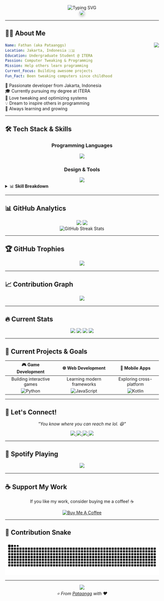 <div align="center">
  <img src="https://readme-typing-svg.herokuapp.com/?font=Fira+Code&size=32&duration=2800&pause=2000&color=A9FEF7&center=true&vCenter=true&width=940&lines=Hi+there%2C+I'm+Fathan+%F0%9F%91%8B;Welcome+to+my+GitHub+Profile!;Passionate+Developer+%7C+Problem+Solver" alt="Typing SVG" />
</div>

<div align="center">
  <img height="250" src="img/1256745.jpg" style="border-radius: 15px; box-shadow: 0 4px 8px rgba(0,0,0,0.3);" />
</div>

---

## 👨‍💻 About Me

<img align="right" height="150" src="https://octodex.github.com/images/daftpunktocat-thomas.gif" />

```yaml
Name: Fathan (aka Pataanggs)
Location: Jakarta, Indonesia 🇮🇩
Education: Undergraduate Student @ ITERA
Passion: Computer Tweaking & Programming
Mission: Help others learn programming
Current_Focus: Building awesome projects
Fun_Fact: Been tweaking computers since childhood
```

<p>
🚀 Passionate developer from Jakarta, Indonesia<br/>
🎓 Currently pursuing my degree at ITERA<br/>
🔧 Love tweaking and optimizing systems<br/>
💡 Dream to inspire others in programming<br/>
🌱 Always learning and growing<br/>
</p>

---

## 🛠️ Tech Stack & Skills

<div align="center">
  
### Programming Languages
<img src="https://skillicons.dev/icons?i=python,cpp,cs,js,kotlin" />

### Design & Tools  
<img src="https://skillicons.dev/icons?i=figma,ps,vscode,linux" />

</div>

<details>
<summary>📊 <strong>Skill Breakdown</strong></summary>
<br>

| Category | Technologies |
|----------|-------------|
| **Languages** | Python, C++, C#, JavaScript, Kotlin |
| **Design** | Figma, Adobe Photoshop |
| **Development** | VS Code, Linux |
| **Currently Learning** | Web Development, Mobile Development |
| **Interests** | Game Development, System Programming |

</details>

---

## 📊 GitHub Analytics

<div align="center">
  <img height="180em" src="https://github-readme-stats.vercel.app/api?username=pataanggs&show_icons=true&theme=tokyonight&include_all_commits=true&count_private=true&hide_border=true&bg_color=0D1117&title_color=F85D7F&icon_color=F8D866&text_color=FFFFFF"/>
  <img height="180em" src="https://github-readme-stats.vercel.app/api/top-langs/?username=pataanggs&layout=compact&theme=tokyonight&hide_border=true&bg_color=0D1117&title_color=F85D7F&text_color=FFFFFF"/>
</div>

<div align="center">
  <img src="https://github-readme-streak-stats.herokuapp.com/?user=pataanggs&theme=tokyonight&hide_border=true&background=0D1117&stroke=0000&ring=F85D7F&fire=F8D866&currStreakLabel=FFFFFF" alt="GitHub Streak Stats"/>
</div>

---

## 🏆 GitHub Trophies

<div align="center">
  <img src="https://github-profile-trophy.vercel.app/?username=pataanggs&theme=tokyonight&no-frame=true&column=6&margin-w=15&margin-h=15" />
</div>

---

## 📈 Contribution Graph

<div align="center">
  <img src="https://github-readme-activity-graph.vercel.app/graph?username=pataanggs&theme=tokyo-night&hide_border=true&bg_color=0D1117&color=F85D7F&line=F8D866&point=FFFFFF" />
</div>

---

## 🔥 Current Stats

<div align="center">
  <img src="https://img.shields.io/github/followers/pataanggs?style=for-the-badge&logo=github&logoColor=FFFFFF&labelColor=323543&color=F85D7F"/>
  <img src="https://img.shields.io/github/stars/pataanggs?style=for-the-badge&logo=github&logoColor=FFFFFF&labelColor=323543&color=F8D866"/>
  <img src="https://komarev.com/ghpvc/?username=pataanggs&style=for-the-badge&color=F85D7F"/>
  <img src="https://img.shields.io/badge/Focus-Learning%20%26%20Building-F85D7F?style=for-the-badge"/>
</div>

---

## 🎯 Current Projects & Goals

<div align="center">

| 🎮 Game Development | 🌐 Web Development | 📱 Mobile Apps |
|:---:|:---:|:---:|
| Building interactive games | Learning modern frameworks | Exploring cross-platform |
| ![Python](https://img.shields.io/badge/-Python-3776AB?style=flat-square&logo=python&logoColor=white) | ![JavaScript](https://img.shields.io/badge/-JavaScript-F7DF1E?style=flat-square&logo=javascript&logoColor=black) | ![Kotlin](https://img.shields.io/badge/-Kotlin-0095D5?style=flat-square&logo=kotlin&logoColor=white) |

</div>

---

## 💬 Let's Connect!

<div align="center">
  <p><em>"You know where you can reach me lol. 😄"</em></p>
  
  <a href="https://www.instagram.com/pataangg/" target="_blank">
    <img src="https://img.shields.io/badge/Instagram-E4405F?style=for-the-badge&logo=instagram&logoColor=white" />
  </a>
  <a href="https://discord.gg/user/pataangg" target="_blank">
    <img src="https://img.shields.io/badge/Discord-5865F2?style=for-the-badge&logo=discord&logoColor=white" />
  </a>
  <a href="mailto:kartagama.fathan@gmail.com" target="_blank">
    <img src="https://img.shields.io/badge/Gmail-D14836?style=for-the-badge&logo=gmail&logoColor=white" />
  </a>
  <a href="https://www.linkedin.com/in/kartagamafathan/" target="_blank">
    <img src="https://img.shields.io/badge/LinkedIn-0077B5?style=for-the-badge&logo=linkedin&logoColor=white" />
  </a>
</div>

---

## 🎵 Spotify Playing

<div align="center">
  <img src="https://spotify-github-profile.vercel.app/api/spotify-playing" width="350" />
</div>

---

## ☕ Support My Work

<div align="center">
  <p>If you like my work, consider buying me a coffee! ☕</p>
  <a href="coff.ee/pataangg" target="_blank">
    <img src="https://cdn.buymeacoffee.com/buttons/v2/default-yellow.png" height="50" width="210" alt="Buy Me A Coffee" />
  </a>
</div>

---

## 🐍 Contribution Snake

<div align="center">
  <img src="https://raw.githubusercontent.com/pataanggs/pataanggs/output/snake.svg" alt="Snake animation" />
</div>

---

<div align="center">
  <img src="https://capsule-render.vercel.app/api?type=waving&color=gradient&height=100&section=footer&text=Thanks%20for%20visiting!&fontSize=16&fontColor=ffffff&animation=twinkling"/>
</div>

<div align="center">
  <i>⭐️ From <a href="https://github.com/pataanggs">Pataangg</a> with ❤️</i>
</div>
